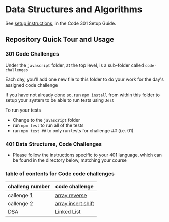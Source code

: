 # Data Structures and Algorithms

See [setup instructions](https://codefellows.github.io/setup-guide/code-301/2-code-challenges), in the Code 301 Setup Guide.

## Repository Quick Tour and Usage

### 301 Code Challenges

Under the `javascript` folder, at the top level, is a sub-folder called `code-challenges`

Each day, you'll add one new file to this folder to do your work for the day's assigned code challenge

If you have not already done so, run `npm install` from within this folder to setup your system to be able to run tests using `Jest`

To run your tests

- Change to the `javascript` folder
- run `npm test` to run all of the tests
- run `npm test ##` to only run tests for challenge ## (i.e. 01)

### 401 Data Structures, Code Challenges

- Please follow the instructions specific to your 401 language, which can be found in the directory below, matching your course

### table of contents for Code code challenges

| challeng number | code challenge                                                                              |
| --------------- | ------------------------------------------------------------------------------------------- |
| callenge 1      | [array reverse](./javascript/code-challenges/reverse-array/reverse-array.md)                |
| callenge 2      | [array insert shift](./javascript/code-challenges/array-insert-shift/array-insert-shift.md) |
| DSA             | [Linked List](./javascript/linked-list/linked-list.md)                                      |
